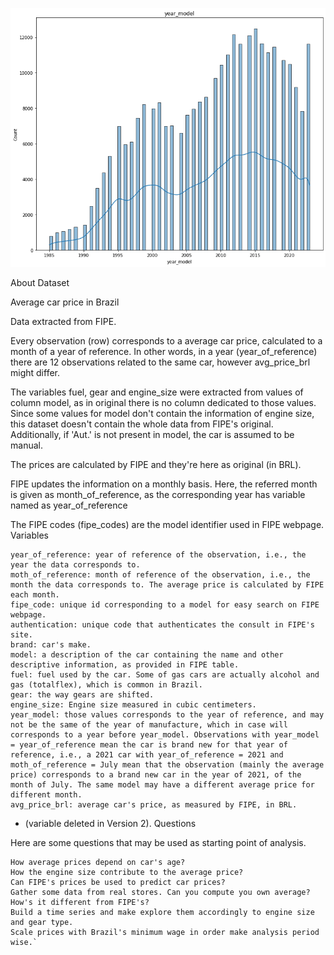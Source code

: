![](https://github.com/Alimomeni2000/Brazil-Car-Prices/blob/main/PlotFile/carYearModelPlot.png)


About Dataset

Average car price in Brazil


Data extracted from FIPE.

Every observation (row) corresponds to a average car price, calculated to a month of a year of reference. In other words, in a year (year_of_reference) there are 12 observations related to the same car, however avg_price_brl might differ.

The variables fuel, gear and engine_size were extracted from values of column model, as in original there is no column dedicated to those values. Since some values for model don't contain the information of engine size, this dataset doesn't contain the whole data from FIPE's original. Additionally, if 'Aut.' is not present in model, the car is assumed to be manual.

The prices are calculated by FIPE and they're here as original (in BRL).

FIPE updates the information on a monthly basis. Here, the referred month is given as month_of_reference, as the corresponding year has variable named as year_of_reference

The FIPE codes (fipe_codes) are the model identifier used in FIPE webpage.
Variables

    year_of_reference: year of reference of the observation, i.e., the year the data corresponds to.
    moth_of_reference: month of reference of the observation, i.e., the month the data corresponds to. The average price is calculated by FIPE each month.
    fipe_code: unique id corresponding to a model for easy search on FIPE webpage.
    authentication: unique code that authenticates the consult in FIPE's site.
    brand: car's make.
    model: a description of the car containing the name and other descriptive information, as provided in FIPE table.
    fuel: fuel used by the car. Some of gas cars are actually alcohol and gas (totalflex), which is common in Brazil.
    gear: the way gears are shifted.
    engine_size: Engine size measured in cubic centimeters.
    year_model: those values corresponds to the year of reference, and may not be the same of the year of manufacture, which in case will corresponds to a year before year_model. Observations with year_model = year_of_reference mean the car is brand new for that year of reference, i.e., a 2021 car with year_of_reference = 2021 and moth_of_reference = July mean that the observation (mainly the average price) corresponds to a brand new car in the year of 2021, of the month of July. The same model may have a different average price for different month.
    avg_price_brl: average car's price, as measured by FIPE, in BRL.

- (variable deleted in Version 2).
Questions

Here are some questions that may be used as starting point of analysis.

    How average prices depend on car's age?
    How the engine size contribute to the average price?
    Can FIPE's prices be used to predict car prices?
    Gather some data from real stores. Can you compute you own average? How's it different from FIPE's?
    Build a time series and make explore them accordingly to engine size and gear type.
    Scale prices with Brazil's minimum wage in order make analysis period wise.`
